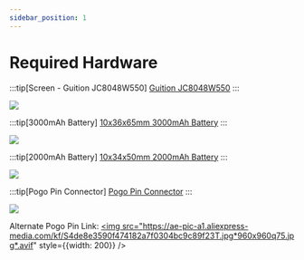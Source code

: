 ```yaml
---
sidebar_position: 1
---
```


# Required Hardware

:::tip[Screen - Guition JC8048W550]
[Guition JC8048W550](https://s.click.aliexpress.com/e/_DBdoa6n)
:::

<a href="https://s.click.aliexpress.com/e/_DBdoa6n">
<img src="https://ae-pic-a1.aliexpress-media.com/kf/S3bc68f29311d4a3a9fec461e90eaac05L/Guition-ESP32S3-8M-PSRAM-16M-FLspatule-5-pouces-IPS-800-480-module-d-affichage-LCD-haute.jpg_.webp"/></a>

:::tip[3000mAh Battery]
[10x36x65mm 3000mAh Battery](https://s.click.aliexpress.com/e/_ooHN9sd)
:::

<a href="https://s.click.aliexpress.com/e/_ooHN9sd">
<img src="https://ae-pic-a1.aliexpress-media.com/kf/S2477b950c836400ca0c9e3952eefb4447.jpg_960x960q75.jpg_.avif" style={{width: 200}} />
</a>

:::tip[2000mAh Battery]
[10x34x50mm 2000mAh Battery](https://s.click.aliexpress.com/e/_oDMHfSh)
:::

<a href="https://s.click.aliexpress.com/e/_oDMHfSh">
<img src="https://ae-pic-a1.aliexpress-media.com/kf/Sbb5ac06acb424e9983e85bbebe9d5ec0j.jpg_960x960q75.jpg_.avif" style={{width: 200}} />
</a>

:::tip[Pogo Pin Connector]
[Pogo Pin Connector](https://s.click.aliexpress.com/e/_olroLeH)
:::

<a href="https://s.click.aliexpress.com/e/_olroLeH">
<img src="https://ae-pic-a1.aliexpress-media.com/kf/S4de8e3590f474182a7f0304bc9c89f23T.jpg_960x960q75.jpg_.avif" style={{width: 200}} />
</a>

Alternate Pogo Pin Link:
<a href="https://s.click.aliexpress.com/e/_oEl5got">
<img src="https://ae-pic-a1.aliexpress-media.com/kf/S4de8e3590f474182a7f0304bc9c89f23T.jpg*960x960q75.jpg*.avif" style={{width: 200}} />
</a>
